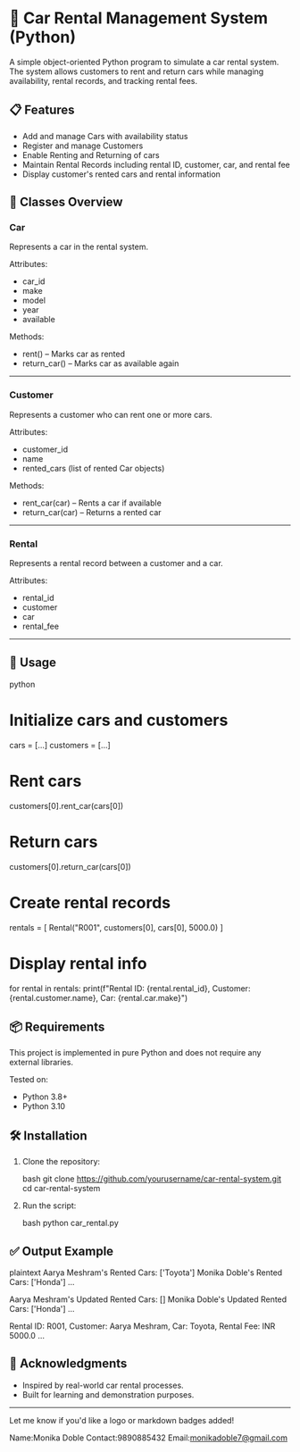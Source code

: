 # 🚗 Car Rental Management System (Python)

A simple object-oriented Python program to simulate a car rental system. The system allows customers to rent and return cars while managing availability, rental records, and tracking rental fees.

## 📋 Features

* Add and manage Cars with availability status
* Register and manage Customers
* Enable Renting and Returning of cars
* Maintain Rental Records including rental ID, customer, car, and rental fee
* Display customer's rented cars and rental information

## 🧱 Classes Overview

### Car

Represents a car in the rental system.

Attributes:

* car_id
* make
* model
* year
* available

Methods:

* rent() – Marks car as rented
* return_car() – Marks car as available again

---

### Customer

Represents a customer who can rent one or more cars.

Attributes:

* customer_id
* name
* rented_cars (list of rented Car objects)

Methods:

* rent_car(car) – Rents a car if available
* return_car(car) – Returns a rented car

---

### Rental

Represents a rental record between a customer and a car.

Attributes:

* rental_id
* customer
* car
* rental_fee

---

## 🚀 Usage

python
# Initialize cars and customers
cars = [...]
customers = [...]

# Rent cars
customers[0].rent_car(cars[0])

# Return cars
customers[0].return_car(cars[0])

# Create rental records
rentals = [
    Rental("R001", customers[0], cars[0], 5000.0)
]

# Display rental info
for rental in rentals:
    print(f"Rental ID: {rental.rental_id}, Customer: {rental.customer.name}, Car: {rental.car.make}")


## 📦 Requirements

This project is implemented in pure Python and does not require any external libraries.

Tested on:

* Python 3.8+
* Python 3.10

## 🛠 Installation

1. Clone the repository:

   bash
   git clone https://github.com/yourusername/car-rental-system.git
   cd car-rental-system
   

2. Run the script:

   bash
   python car_rental.py
   

## ✅ Output Example

plaintext
Aarya Meshram's Rented Cars: ['Toyota']
Monika Doble's Rented Cars: ['Honda']
...

Aarya Meshram's Updated Rented Cars: []
Monika Doble's Updated Rented Cars: ['Honda']
...

Rental ID: R001, Customer: Aarya Meshram, Car: Toyota, Rental Fee: INR 5000.0
...

## 🙌 Acknowledgments

* Inspired by real-world car rental processes.
* Built for learning and demonstration purposes.

---

Let me know if you'd like a logo or markdown badges added!

Name:Monika Doble
Contact:9890885432
Email:monikadoble7@gmail.com
